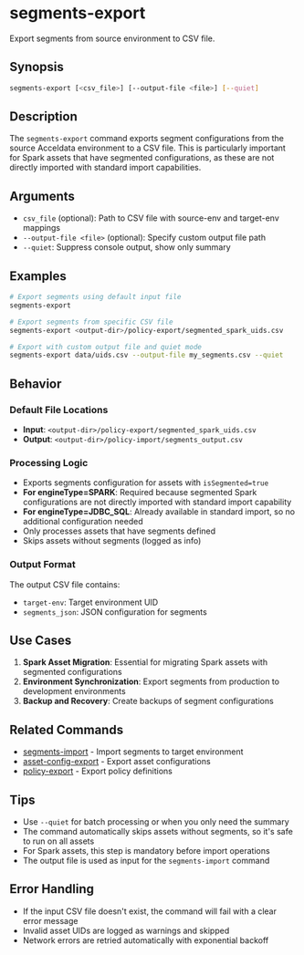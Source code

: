 # segments-export

Export segments from source environment to CSV file.

## Synopsis

```bash
segments-export [<csv_file>] [--output-file <file>] [--quiet]
```

## Description

The `segments-export` command exports segment configurations from the source Acceldata environment to a CSV file. This is particularly important for Spark assets that have segmented configurations, as these are not directly imported with standard import capabilities.

## Arguments

- `csv_file` (optional): Path to CSV file with source-env and target-env mappings
- `--output-file <file>` (optional): Specify custom output file path
- `--quiet`: Suppress console output, show only summary

## Examples

```bash
# Export segments using default input file
segments-export

# Export segments from specific CSV file
segments-export <output-dir>/policy-export/segmented_spark_uids.csv

# Export with custom output file and quiet mode
segments-export data/uids.csv --output-file my_segments.csv --quiet
```

## Behavior

### Default File Locations
- **Input**: `<output-dir>/policy-export/segmented_spark_uids.csv`
- **Output**: `<output-dir>/policy-import/segments_output.csv`

### Processing Logic
- Exports segments configuration for assets with `isSegmented=true`
- **For engineType=SPARK**: Required because segmented Spark configurations are not directly imported with standard import capability
- **For engineType=JDBC_SQL**: Already available in standard import, so no additional configuration needed
- Only processes assets that have segments defined
- Skips assets without segments (logged as info)

### Output Format
The output CSV file contains:
- `target-env`: Target environment UID
- `segments_json`: JSON configuration for segments

## Use Cases

1. **Spark Asset Migration**: Essential for migrating Spark assets with segmented configurations
2. **Environment Synchronization**: Export segments from production to development environments
3. **Backup and Recovery**: Create backups of segment configurations

## Related Commands

- [segments-import](segments-import.md) - Import segments to target environment
- [asset-config-export](asset-config-export.md) - Export asset configurations
- [policy-export](policy-export.md) - Export policy definitions

## Tips

- Use `--quiet` for batch processing or when you only need the summary
- The command automatically skips assets without segments, so it's safe to run on all assets
- For Spark assets, this step is mandatory before import operations
- The output file is used as input for the `segments-import` command

## Error Handling

- If the input CSV file doesn't exist, the command will fail with a clear error message
- Invalid asset UIDs are logged as warnings and skipped
- Network errors are retried automatically with exponential backoff 